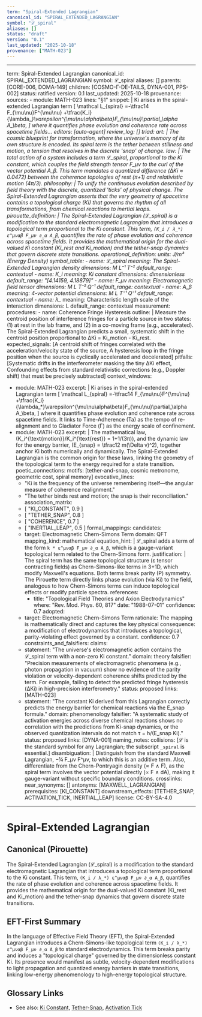 ```yaml
---
term: "Spiral-Extended Lagrangian"
canonical_id: "SPIRAL_EXTENDED_LAGRANGIAN"
symbol: "ℒ_spiral"
aliases: []
status: "draft"
version: "0.1"
last_updated: "2025-10-18"
provenance: ["MATH-023"]
---
```


---
term: Spiral-Extended Lagrangian
canonical_id: SPIRAL_EXTENDED_LAGRANGIAN
symbol: ℒ_spiral
aliases: []
parents: [CORE-006, DOMA-149]
children: [COSMO-Γ-DE-TAILS, DYNA-001, PPS-002]
status: ratified
version: 0.1
last_updated: 2025-10-18
provenance:
  sources:
    - module: MATH-023
      lines: "§1"
      snippet: |
        Ki arises in the spiral-extended Lagrangian term
        \[
        \mathcal L_{spiral}
        =-\tfrac14 F_{\mu\nu}F^{\mu\nu}
        +\tfrac{K_i}{\lambda_*}\varepsilon^{\mu\nu\alpha\beta}F_{\mu\nu}\partial_\alpha A_\beta,
        \]
        where it quantifies phase evolution and coherence rate across spacetime fields...
  editors: [auto-agent]
  review_log: []
triad:
  art: |
    The cosmic blueprint for transformation, where the universe's memory of its own structure is encoded. Its spiral term is the tether between stillness and motion, a tension that resolves in the discrete 'snap' of change.
  law: |
    The total action of a system includes a term ℒ_spiral, proportional to the Ki constant, which couples the field strength tensor F_μν to the curl of the vector potential A_β. This term mandates a quantized difference (ΔKi ≈ 0.0472) between the coherence topologies of rest (π+1) and relativistic motion (4π/3).
  philosophy: |
    To unify the continuous evolution described by field theory with the discrete, quantized 'ticks' of physical change. The Spiral-Extended Lagrangian asserts that the very geometry of spacetime contains a topological charge (Ki) that governs the rhythm of all transformations, from chemical reactions to inertial leaps.
pirouette_definition: |
  The Spiral-Extended Lagrangian (ℒ_spiral) is a modification to the standard electromagnetic Lagrangian that introduces a topological term proportional to the Ki constant. This term, `(K_i / λ_*) ε^μναβ F_μν ∂_α A_β`, quantifies the rate of phase evolution and coherence across spacetime fields. It provides the mathematical origin for the dual-valued Ki constant (Ki_rest and Ki_motion) and the tether-snap dynamics that govern discrete state transitions.
operational_definition:
  units: J/m³ (Energy Density)
  symbol_table:
    - name: ℒ_spiral
      meaning: The Spiral-Extended Lagrangian density
      dimensions: M L⁻¹ T⁻²
      default_range: contextual
    - name: K_i
      meaning: Ki constant
      dimensions: dimensionless
      default_range: "[4.14159, 4.18879]"
    - name: F_μν
      meaning: Electromagnetic field tensor
      dimensions: M L T⁻² Q⁻¹
      default_range: contextual
    - name: A_β
      meaning: 4-vector potential
      dimensions: M L T⁻¹ Q⁻¹
      default_range: contextual
    - name: λ_*
      meaning: Characteristic length scale of the interaction
      dimensions: L
      default_range: contextual
  measurement:
    procedures:
      - name: Coherence Fringe Hysteresis
        outline: |
          Measure the centroid position of interference fringes for a particle source in two states: (1) at rest in the lab frame, and (2) in a co-moving frame (e.g., accelerated). The Spiral-Extended Lagrangian predicts a small, systematic shift in the centroid position proportional to ΔKi = Ki_motion - Ki_rest.
        expected_signals: [A centroid shift of fringes correlated with the acceleration/velocity state of the source, A hysteresis loop in the fringe position when the source is cyclically accelerated and decelerated]
        pitfalls: [Systematic drifts in the interferometer masking the tiny ΔKi effect, Confounding effects from standard relativistic corrections (e.g., Doppler shift) that must be precisely subtracted]
context_windows:
  - module: MATH-023
    excerpt: |
      Ki arises in the spiral-extended Lagrangian term
      \[
      \mathcal L_{spiral}
      =-\tfrac14 F_{\mu\nu}F^{\mu\nu}
      +\tfrac{K_i}{\lambda_*}\varepsilon^{\mu\nu\alpha\beta}F_{\mu\nu}\partial_\alpha A_\beta,
      \]
      where it quantifies phase evolution and coherence rate across spacetime fields. It links to Time-Adherence (Ta) as the tempo of re-alignment and to Gladiator Force (Γ) as the energy scale of confinement.
  - module: MATH-023
    excerpt: |
      The mathematical law, \(K_i^{\text{motion}}/K_i^{\text{rest}} = 1+1/(3π)\), and the dynamic law for the energy barrier, \(E_{snap} = \tfrac12 m(\Delta v)^2\), together anchor Ki both numerically and dynamically. The Spiral-Extended Lagrangian is the common origin for these laws, linking the geometry of the topological term to the energy required for a state transition.
poetic_connections:
  motifs: [tether-and-snap, cosmic metronome, geometric cost, spiral memory]
  evocative_lines:
    - "Ki is the frequency of the universe remembering itself—the angular measure of coherence realignment."
    - "The tether binds rest and motion; the snap is their reconciliation."
  association_matrix:
    - [ "KI_CONSTANT", 0.9 ]
    - [ "TETHER_SNAP", 0.8 ]
    - [ "COHERENCE", 0.7 ]
    - [ "INERTIAL_LEAP", 0.5 ]
formal_mappings:
  candidates:
    - target: Electromagnetic Chern-Simons Term
      domain: QFT
      mapping_kind: mathematical
      equation_hint: |
        ℒ_spiral adds a term of the form `k * ε^μναβ F_μν ∂_α A_β`, which is a gauge-variant topological term related to the Chern-Simons form.
      justification: |
        The spiral term has the same topological structure (ε tensor contracting fields) as Chern-Simons-like terms in 3+1D, which modify Maxwell's equations. Both terms break parity (P) symmetry. The Pirouette term directly links phase evolution (via Ki) to the field, analogous to how Chern-Simons terms can induce topological effects or modify particle spectra.
      references:
        - title: "Topological Field Theories and Axion Electrodynamics"
          where: "Rev. Mod. Phys. 60, 817"
          date: "1988-07-01"
      confidence: 0.7
  adopted:
    - target: Electromagnetic Chern-Simons Term
      rationale: The mapping is mathematically direct and captures the key physical consequence: a modification of electrodynamics that introduces a topological, parity-violating effect governed by a constant.
      confidence: 0.7
constraints_and_falsifiers:
  claims:
    - statement: "The universe's electromagnetic action contains the ℒ_spiral term with a non-zero Ki constant."
      domain: theory
      falsifier: "Precision measurements of electromagnetic phenomena (e.g., photon propagation in vacuum) show no evidence of the parity violation or velocity-dependent coherence shifts predicted by the term. For example, failing to detect the predicted fringe hysteresis (ΔKi) in high-precision interferometry."
      status: proposed
      links: [MATH-023]
    - statement: "The constant Ki derived from this Lagrangian correctly predicts the energy barrier for chemical reactions via the E_snap formula."
      domain: phenomenology
      falsifier: "A systematic study of activation energies across diverse chemical reactions shows no correlation with the predictions from Ki-snap dynamics, or the observed quantization intervals do not match τ = h/(E_snap Ki)."
      status: proposed
      links: [DYNA-001]
naming_notes:
  collisions: [ℒ is the standard symbol for any Lagrangian; the subscript `_spiral` is essential.]
  disambiguation: |
    Distinguish from the standard Maxwell Lagrangian, −¼ F_μν F^μν, to which this is an additive term. Also, differentiate from the Chern-Pontryagin density (∝ F ∧ F), as the spiral term involves the vector potential directly (∝ F ∧ dA), making it gauge-variant without specific boundary conditions.
crosslinks:
  near_synonyms: []
  antonyms: [MAXWELL_LAGRANGIAN]
  prerequisites: [KI_CONSTANT]
  downstream_effects: [TETHER_SNAP, ACTIVATION_TICK, INERTIAL_LEAP]
license: CC-BY-SA-4.0
---

# Spiral-Extended Lagrangian

## Canonical (Pirouette)
The Spiral-Extended Lagrangian (ℒ_spiral) is a modification to the standard electromagnetic Lagrangian that introduces a topological term proportional to the Ki constant. This term, `(K_i / λ_*) ε^μναβ F_μν ∂_α A_β`, quantifies the rate of phase evolution and coherence across spacetime fields. It provides the mathematical origin for the dual-valued Ki constant (Ki_rest and Ki_motion) and the tether-snap dynamics that govern discrete state transitions.

## EFT-First Summary
In the language of Effective Field Theory (EFT), the Spiral-Extended Lagrangian introduces a Chern-Simons-like topological term `(K_i / λ_*) ε^μναβ F_μν ∂_α A_β` to standard electrodynamics. This term breaks parity and induces a "topological charge" governed by the dimensionless constant Ki. Its presence would manifest as subtle, velocity-dependent modifications to light propagation and quantized energy barriers in state transitions, linking low-energy phenomenology to high-energy topological structure.

## Glossary Links
- See also: [Ki Constant](<#>), [Tether-Snap](<#>), [Activation Tick](<#>)